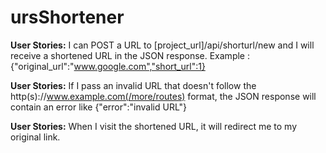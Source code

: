 # ursShortener

**User Stories:** I can POST a URL to [project_url]/api/shorturl/new and I will receive a shortened URL in the JSON response.
Example : {"original_url":"www.google.com","short_url":1}

**User Stories:** If I pass an invalid URL that doesn't follow the http(s)://www.example.com(/more/routes) format, the JSON response will contain an error like {"error":"invalid URL"}

**User Stories:** When I visit the shortened URL, it will redirect me to my original link.
